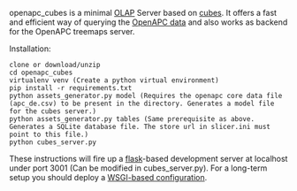 openapc_cubes is a minimal [OLAP](https://en.wikipedia.org/wiki/Online_analytical_processing) Server based on [cubes](http://cubes.databrewery.org/). It offers a fast and efficient way of querying the [OpenAPC data](https://github.com/OpenAPC) and also works as backend for the OpenAPC treemaps server.

Installation:

    clone or download/unzip
    cd openapc_cubes
    virtualenv venv (Create a python virtual environment)
    pip install -r requirements.txt
    python assets_generator.py model (Requires the openapc core data file (apc_de.csv) to be present in the directory. Generates a model file for the cubes server.)
    python assets_generator.py tables (Same prerequisite as above. Generates a SQLite database file. The store url in slicer.ini must point to this file.)
    python cubes_server.py

These instructions will fire up a [flask](http://flask.pocoo.org/)-based development server at localhost under port 3001 (Can be modified in cubes_server.py). For a long-term setup you should deploy a [WSGI-based configuration](https://pythonhosted.org/cubes/deployment.html).
